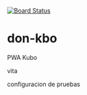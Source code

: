 [![Board Status](https://dev.azure.com/ingenieroberrocal/6c939cfb-9c6a-4a09-8de8-96d65b7f6e5d/e0b739ef-3c95-479c-a232-f868825267b9/_apis/work/boardbadge/4413be69-ba6b-422c-9b6a-0e5e35a0c80c)](https://dev.azure.com/ingenieroberrocal/6c939cfb-9c6a-4a09-8de8-96d65b7f6e5d/_boards/board/t/e0b739ef-3c95-479c-a232-f868825267b9/Microsoft.RequirementCategory)
# don-kbo
PWA Kubo

vita

configuracion de pruebas

